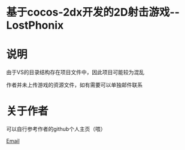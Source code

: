 # 基于cocos-2dx开发的2D射击游戏--LostPhonix
  
# 说明 
由于VS的目录结构存在项目文件中，因此项目可能较为混乱

作者并未上传游戏的资源文件，如有需要可以单独邮件联系

# 关于作者
可以自行参考作者的github个人主页（喂）

[Email](mailto:364687927@qq.com)
